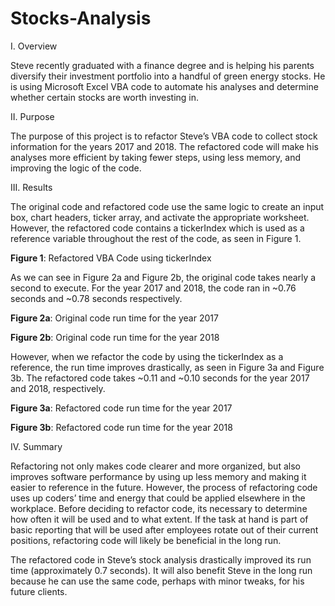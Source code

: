 # Stocks-Analysis

I.	Overview

Steve recently graduated with a finance degree and is helping his parents diversify their investment portfolio into a handful of green energy stocks. He is using Microsoft Excel VBA code to automate his analyses and determine whether certain stocks are worth investing in.


II.	Purpose

The purpose of this project is to refactor Steve’s VBA code to collect stock information for the years 2017 and 2018. The refactored code will make his analyses more efficient by taking fewer steps, using less memory, and improving the logic of the code.

III.	Results

The original code and refactored code use the same logic to create an input box, chart headers, ticker array, and activate the appropriate worksheet. However, the refactored code contains a tickerIndex which is used as a reference variable throughout the rest of the code, as seen in Figure 1.


**Figure 1**: Refactored VBA Code using tickerIndex

As we can see in Figure 2a and Figure 2b, the original code takes nearly a second to execute. For the year 2017 and 2018, the code ran in ~0.76 seconds and ~0.78 seconds respectively.
 
**Figure 2a**: Original code run time for the year 2017
 
**Figure 2b**: Original code run time for the year 2018

However, when we refactor the code by using the tickerIndex as a reference, the run time improves drastically, as seen in Figure 3a and Figure 3b. The refactored code takes ~0.11 and ~0.10 seconds for the year 2017 and 2018, respectively.

 
**Figure 3a**: Refactored code run time for the year 2017


 
**Figure 3b**: Refactored code run time for the year 2018

IV.	Summary

Refactoring not only makes code clearer and more organized, but also improves software performance by using up less memory and making it easier to reference in the future. However, the process of refactoring code uses up coders’ time and energy that could be applied elsewhere in the workplace. Before deciding to refactor code, its necessary to determine how often it will be used and to what extent. If the task at hand is part of basic reporting that will be used after employees rotate out of their current positions, refactoring code will likely be beneficial in the long run.

The refactored code in Steve’s stock analysis drastically improved its run time (approximately 0.7 seconds). It will also benefit Steve in the long run because he can use the same code, perhaps with minor tweaks, for his future clients.
